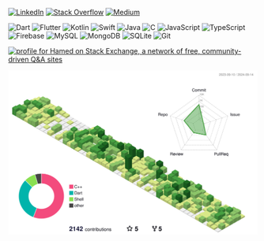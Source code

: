 [![LinkedIn](https://img.shields.io/badge/LinkedIn-%230077B5.svg?logo=linkedin&logoColor=white)](https://linkedin.com/in/hamed-rezaee)
[![Stack Overflow](https://img.shields.io/badge/-Stackoverflow-FE7A16?logo=stack-overflow&logoColor=white)](https://stackoverflow.com/users/9455518)
[![Medium](https://img.shields.io/badge/Medium-12100E?logo=medium&logoColor=white)](https://medium.com/@hamed-rezaee)

![Dart](https://img.shields.io/badge/dart-%230175C2.svg?style=for-the-badge&logo=dart&logoColor=white)
![Flutter](https://img.shields.io/badge/Flutter-%2302569B.svg?style=for-the-badge&logo=Flutter&logoColor=white)
![Kotlin](https://img.shields.io/badge/kotlin-%237F52FF.svg?style=for-the-badge&logo=kotlin&logoColor=white)
![Swift](https://img.shields.io/badge/swift-F54A2A?style=for-the-badge&logo=swift&logoColor=white)
![Java](https://img.shields.io/badge/java-%23ED8B00.svg?style=for-the-badge&logo=openjdk&logoColor=white)
![C](https://img.shields.io/badge/c-%2300599C.svg?style=for-the-badge&logo=c&logoColor=white)
![JavaScript](https://img.shields.io/badge/javascript-%23323330.svg?style=for-the-badge&logo=javascript&logoColor=%23F7DF1E)
![TypeScript](https://img.shields.io/badge/typescript-%23007ACC.svg?style=for-the-badge&logo=typescript&logoColor=white)
![Firebase](https://img.shields.io/badge/firebase-a08021?style=for-the-badge&logo=firebase&logoColor=ffcd34)
![MySQL](https://img.shields.io/badge/mysql-4479A1.svg?style=for-the-badge&logo=mysql&logoColor=white)
![MongoDB](https://img.shields.io/badge/MongoDB-%234ea94b.svg?style=for-the-badge&logo=mongodb&logoColor=white)
![SQLite](https://img.shields.io/badge/sqlite-%2307405e.svg?style=for-the-badge&logo=sqlite&logoColor=white)
![Git](https://img.shields.io/badge/git-%23F05033.svg?style=for-the-badge&logo=git&logoColor=white)

<a href="https://stackoverflow.com/users/9455518/hamed">
	<img src="https://stackexchange.com/users/flair/13086787.png?theme=clear" width="208" height="58" alt="profile for Hamed on Stack Exchange, a network of free, community-driven Q&amp;A sites" title="profile for Hamed on Stack Exchange, a network of free, community-driven Q&amp;A sites">
</a>

<p align="center">
	<picture>
	  <source media="(prefers-color-scheme: dark)" srcset="profile-3d-contrib/profile-night-green.svg"/>
	  <source media="(prefers-color-scheme: light)" srcset="profile-3d-contrib/profile-green-animate.svg"/>
	  <img alt="github profile contributions chart" src="profile-3d-contrib/profile-green-animate.svg"/>
	</picture>
</p>

